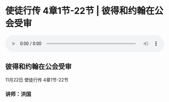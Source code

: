 # 使徒行传 4章1节-22节 | 彼得和约翰在公会受审

<audio style="width: 100%;" preload="false" controls controlslist="nodownload"><source src="https://file.simai.life/audio/mp3/2020/tu_4_1-22-201122.mp3" type="audio/mpeg">Your browser does not support the audio element.</audio>

## 彼得和约翰在公会受审
11月22日 
使徒行传 4章1节-22节
### 讲师：洪国


